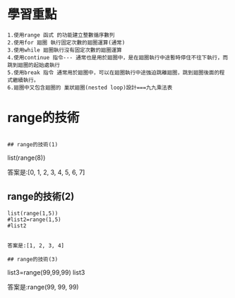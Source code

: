 # 學習重點
 ```
1.使用range 函式 的功能建立整數循序數列
2.使用for 廻圈 執行固定次數的廻圈運算(通常)
3.使用while 廻圈執行沒有固定次數的廻圈運算
4.使用continue 指令--- 通常也是用於廻圈中，是在廻圈執行中途暫時停住不往下執行，而跳到廻圈的起始處執行
5.使用break 指令 通常用於廻圈中，可以在廻圈執行中途強迫跳離廻圈，跳到廻圈後面的程式繼續執行。
6.廻圈中又包含廻圈的 巢狀廻圈(nested loop)設計===九九乘法表
```
# range的技術
``` 

## range的技術(1)
 ```
list(range(8))



答案是:[0, 1, 2, 3, 4, 5, 6, 7]

## range的技術(2)
 ```
 list(range(1,5))
 #list2=range(1,5)
 #list2


答案是:[1, 2, 3, 4]

## range的技術(3)
 ```
 list3=range(99,99,99)
 list3

 答案是:range(99, 99, 99)
